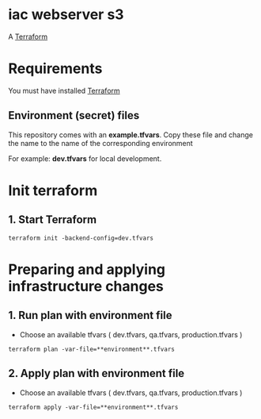 # iac webserver s3

A [Terraform](https://www.terraform.io/docs/index.html)

# Requirements

You must have installed [Terraform](https://www.terraform.io/docs/index.html)

## Environment (secret) files

This repository comes with an **example.tfvars**. Copy these file and change the name to the name of the corresponding environment

For example: **dev.tfvars** for local development.

# Init terraform

## 1. Start Terraform

```
terraform init -backend-config=dev.tfvars
```

# Preparing and applying infrastructure changes


## 1. Run plan with environment file

* Choose an available tfvars ( dev.tfvars, qa.tfvars, production.tfvars )

```
terraform plan -var-file=**environment**.tfvars 
```

## 2. Apply plan with environment file

* Choose an available tfvars ( dev.tfvars, qa.tfvars, production.tfvars )

```
terraform apply -var-file=**environment**.tfvars 
```
